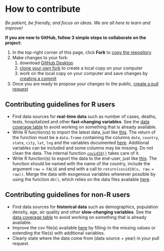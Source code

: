 # How to contribute

_Be patient, be friendly, and focus on ideas. We are all here to learn and improve!_

__If you are new to GitHub, follow 3 simple steps to collaborate on the project:__

1. In the top-right corner of this page, click **Fork** to [copy the repository](https://help.github.com/en/github/getting-started-with-github/fork-a-repo)
2. Make changes to your fork:
   1. download [GitHub Desktop](https://desktop.github.com/)
   2. [clone your own fork](https://help.github.com/en/desktop/contributing-to-projects/cloning-and-forking-repositories-from-github-desktop#cloning-repositories) to create a local copy on your computer 
   3. work on the local copy on your computer and save changes by [creating a commit](https://help.github.com/en/desktop/contributing-to-projects/committing-and-reviewing-changes-to-your-project)
3. Once you are ready to propose your changes to the public, [create a pull request](https://help.github.com/en/github/collaborating-with-issues-and-pull-requests/creating-a-pull-request-from-a-fork) 

## Contributing guidelines for R users

- Find data sources for **real-time data** such as number of cases, deaths, tests, hospitalized and other **fast-changing variables**. See the [data coverage table](https://github.com/emanuele-guidotti/COVID19#csv-data-files) to avoid working on something that is already available.
- Write R function(s) to import the latest data, just like [this](https://github.com/emanuele-guidotti/COVID19/blob/master/R/openZH.R). The return of the function must be a `data.frame` containing the columns `date`, `country`, `state`, `city`, `lat`, `lng` and the variables  documented [here](https://github.com/emanuele-guidotti/COVID19#csv-data-files). Additional variables can be included and some columns may be missing. Do not clean the data. The internal function [`covid19()`](<https://github.com/emanuele-guidotti/COVID19/blob/master/R/covid19.R>) takes care of it.
- Write R function(s) to export the data to the end-user, just like [this](https://github.com/emanuele-guidotti/COVID19/blob/master/R/switzerland.R). The function should be named with the name of the country, include the argument `raw = FALSE` and end with a call to `return(covid19(x, raw = raw))`. Merge the data with exogenous variables whenever possible by using the function `db()`, which relies on the data files available [here](https://github.com/emanuele-guidotti/COVID19/tree/master/inst/extdata/db).

## Contributing guidelines for non-R users

- Find data sources for **historical data** such as demographics, population density, age, air quality and other **slow-changing variables**. See the [data coverage table](https://github.com/emanuele-guidotti/COVID19#csv-data-files) to avoid working on something that is already available.
- Improve the csv file(s) available [here](https://github.com/emanuele-guidotti/COVID19/tree/master/inst/extdata/db) by filling-in the missing values or extending the file(s) with additional variables.
- Clearly state where the data come from (data source + year) in your pull request. 

